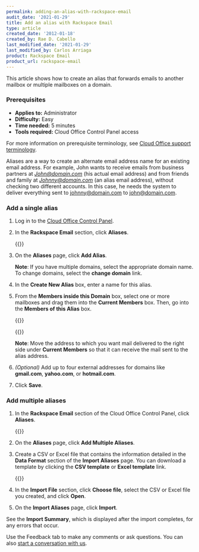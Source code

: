 ```yaml
---
permalink: adding-an-alias-with-rackspace-email
audit_date: '2021-01-29'
title: Add an alias with Rackspace Email
type: article
created_date: '2012-01-18'
created_by: Rae D. Cabello
last_modified_date: '2021-01-29'
last_modified_by: Carlos Arriaga
product: Rackspace Email
product_url: rackspace-email
---
```


This article shows how to create an alias that forwards emails to another mailbox or multiple mailboxes on a domain.

### Prerequisites

- **Applies to:** Administrator
- **Difficulty:** Easy
- **Time needed:** 5 minutes
- **Tools required:** Cloud Office Control Panel access

For more information on prerequisite terminology, see [Cloud Office support terminology](/support/how-to/cloud-office-support-terminology).

Aliases are a way to create an alternate email address name for an existing email address. For example, John wants to receive emails from
business partners at *John@domain.com* (his actual email address) and from friends and family at *Johnny@domain.com* (an alias email
address), without checking two different accounts. In this case, he needs the system to deliver everything sent to johnny@domain.com
to john@domain.com.

### Add a single alias

1. Log in to the [Cloud Office Control Panel](https://cp.rackspace.com/).
2. In the **Rackspace Email** section, click **Aliases**.

    {{<image src="aliases_CP1.png" alt="" title="">}}

3. On the **Aliases** page, click **Add Alias**.

    **Note**: If you have multiple domains, select the appropriate domain name. To change domains, select the **change domain** link.

4. In the **Create New Alias** box, enter a name for this alias.
5. From the **Members inside this Domain** box, select one or more mailboxes and drag them into the **Current Members** box.
   Then, go into the **Members of this Alias** box.

    {{<image src="members_of_domain.png" alt="" title="">}}

    {{<image src="members_of_alias.png" alt="" title="">}}

    **Note**: Move the address to which you want mail delivered to the right side under **Current Members** so that it can receive the
    mail sent to the alias address.

6. *(Optional)* Add up to four external addresses for domains like **gmail.com**, **yahoo.com**, or **hotmail.com**.
7. Click **Save**.

### Add multiple aliases

1. In the **Rackspace Email** section of the Cloud Office Control Panel, click **Aliases**.

    {{<image src="aliases_CP1.png" alt="" title="">}}

2. On the **Aliases** page, click **Add Multiple Aliases**.
3. Create a CSV or Excel file that contains the information detailed in the **Data Format** section of the **Import Aliases**
   page. You can download a template by clicking the **CSV template** or **Excel template** link.

    {{<image src="multiple_aliases.png" alt="" title="">}}

4. In the **Import File** section, click **Choose file**, select the CSV or Excel file you created, and click **Open**.
5. On the **Import Aliases** page, click **Import**.
    
See the **Import Summary**, which is displayed after the import completes, for any errors that occur.

Use the Feedback tab to make any comments or ask questions. You can also [start a conversation with us](https://www.rackspace.com/contact). 

